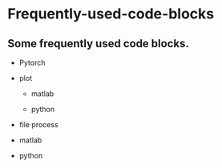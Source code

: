 # Frequently-used-code-blocks
Some frequently used code blocks.
---
- Pytorch

- plot
  - matlab
  
  - python
  
 - file process
 
  - matlab
  
  - python
